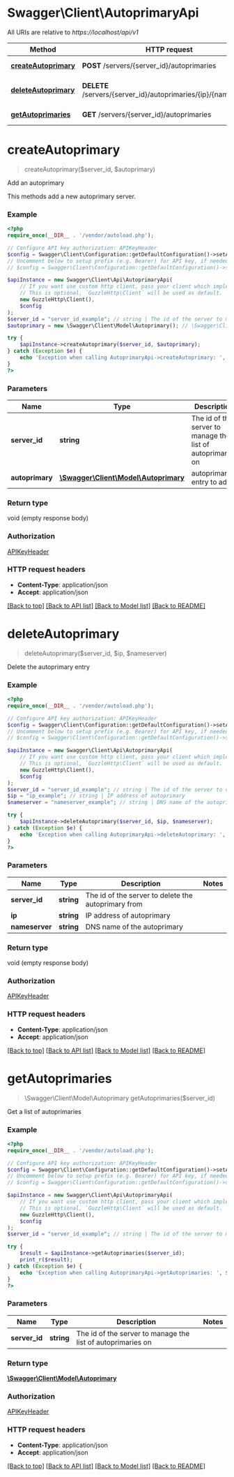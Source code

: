 # Swagger\Client\AutoprimaryApi

All URIs are relative to *https://localhost/api/v1*

Method | HTTP request | Description
------------- | ------------- | -------------
[**createAutoprimary**](AutoprimaryApi.md#createAutoprimary) | **POST** /servers/{server_id}/autoprimaries | Add an autoprimary
[**deleteAutoprimary**](AutoprimaryApi.md#deleteAutoprimary) | **DELETE** /servers/{server_id}/autoprimaries/{ip}/{nameserver} | Delete the autoprimary entry
[**getAutoprimaries**](AutoprimaryApi.md#getAutoprimaries) | **GET** /servers/{server_id}/autoprimaries | Get a list of autoprimaries


# **createAutoprimary**
> createAutoprimary($server_id, $autoprimary)

Add an autoprimary

This methods add a new autoprimary server.

### Example
```php
<?php
require_once(__DIR__ . '/vendor/autoload.php');

// Configure API key authorization: APIKeyHeader
$config = Swagger\Client\Configuration::getDefaultConfiguration()->setApiKey('X-API-Key', 'YOUR_API_KEY');
// Uncomment below to setup prefix (e.g. Bearer) for API key, if needed
// $config = Swagger\Client\Configuration::getDefaultConfiguration()->setApiKeyPrefix('X-API-Key', 'Bearer');

$apiInstance = new Swagger\Client\Api\AutoprimaryApi(
    // If you want use custom http client, pass your client which implements `GuzzleHttp\ClientInterface`.
    // This is optional, `GuzzleHttp\Client` will be used as default.
    new GuzzleHttp\Client(),
    $config
);
$server_id = "server_id_example"; // string | The id of the server to manage the list of autoprimaries on
$autoprimary = new \Swagger\Client\Model\Autoprimary(); // \Swagger\Client\Model\Autoprimary | autoprimary entry to add

try {
    $apiInstance->createAutoprimary($server_id, $autoprimary);
} catch (Exception $e) {
    echo 'Exception when calling AutoprimaryApi->createAutoprimary: ', $e->getMessage(), PHP_EOL;
}
?>
```

### Parameters

Name | Type | Description  | Notes
------------- | ------------- | ------------- | -------------
 **server_id** | **string**| The id of the server to manage the list of autoprimaries on |
 **autoprimary** | [**\Swagger\Client\Model\Autoprimary**](../Model/Autoprimary.md)| autoprimary entry to add |

### Return type

void (empty response body)

### Authorization

[APIKeyHeader](../../README.md#APIKeyHeader)

### HTTP request headers

 - **Content-Type**: application/json
 - **Accept**: application/json

[[Back to top]](#) [[Back to API list]](../../README.md#documentation-for-api-endpoints) [[Back to Model list]](../../README.md#documentation-for-models) [[Back to README]](../../README.md)

# **deleteAutoprimary**
> deleteAutoprimary($server_id, $ip, $nameserver)

Delete the autoprimary entry

### Example
```php
<?php
require_once(__DIR__ . '/vendor/autoload.php');

// Configure API key authorization: APIKeyHeader
$config = Swagger\Client\Configuration::getDefaultConfiguration()->setApiKey('X-API-Key', 'YOUR_API_KEY');
// Uncomment below to setup prefix (e.g. Bearer) for API key, if needed
// $config = Swagger\Client\Configuration::getDefaultConfiguration()->setApiKeyPrefix('X-API-Key', 'Bearer');

$apiInstance = new Swagger\Client\Api\AutoprimaryApi(
    // If you want use custom http client, pass your client which implements `GuzzleHttp\ClientInterface`.
    // This is optional, `GuzzleHttp\Client` will be used as default.
    new GuzzleHttp\Client(),
    $config
);
$server_id = "server_id_example"; // string | The id of the server to delete the autoprimary from
$ip = "ip_example"; // string | IP address of autoprimary
$nameserver = "nameserver_example"; // string | DNS name of the autoprimary

try {
    $apiInstance->deleteAutoprimary($server_id, $ip, $nameserver);
} catch (Exception $e) {
    echo 'Exception when calling AutoprimaryApi->deleteAutoprimary: ', $e->getMessage(), PHP_EOL;
}
?>
```

### Parameters

Name | Type | Description  | Notes
------------- | ------------- | ------------- | -------------
 **server_id** | **string**| The id of the server to delete the autoprimary from |
 **ip** | **string**| IP address of autoprimary |
 **nameserver** | **string**| DNS name of the autoprimary |

### Return type

void (empty response body)

### Authorization

[APIKeyHeader](../../README.md#APIKeyHeader)

### HTTP request headers

 - **Content-Type**: application/json
 - **Accept**: application/json

[[Back to top]](#) [[Back to API list]](../../README.md#documentation-for-api-endpoints) [[Back to Model list]](../../README.md#documentation-for-models) [[Back to README]](../../README.md)

# **getAutoprimaries**
> \Swagger\Client\Model\Autoprimary getAutoprimaries($server_id)

Get a list of autoprimaries

### Example
```php
<?php
require_once(__DIR__ . '/vendor/autoload.php');

// Configure API key authorization: APIKeyHeader
$config = Swagger\Client\Configuration::getDefaultConfiguration()->setApiKey('X-API-Key', 'YOUR_API_KEY');
// Uncomment below to setup prefix (e.g. Bearer) for API key, if needed
// $config = Swagger\Client\Configuration::getDefaultConfiguration()->setApiKeyPrefix('X-API-Key', 'Bearer');

$apiInstance = new Swagger\Client\Api\AutoprimaryApi(
    // If you want use custom http client, pass your client which implements `GuzzleHttp\ClientInterface`.
    // This is optional, `GuzzleHttp\Client` will be used as default.
    new GuzzleHttp\Client(),
    $config
);
$server_id = "server_id_example"; // string | The id of the server to manage the list of autoprimaries on

try {
    $result = $apiInstance->getAutoprimaries($server_id);
    print_r($result);
} catch (Exception $e) {
    echo 'Exception when calling AutoprimaryApi->getAutoprimaries: ', $e->getMessage(), PHP_EOL;
}
?>
```

### Parameters

Name | Type | Description  | Notes
------------- | ------------- | ------------- | -------------
 **server_id** | **string**| The id of the server to manage the list of autoprimaries on |

### Return type

[**\Swagger\Client\Model\Autoprimary**](../Model/Autoprimary.md)

### Authorization

[APIKeyHeader](../../README.md#APIKeyHeader)

### HTTP request headers

 - **Content-Type**: application/json
 - **Accept**: application/json

[[Back to top]](#) [[Back to API list]](../../README.md#documentation-for-api-endpoints) [[Back to Model list]](../../README.md#documentation-for-models) [[Back to README]](../../README.md)

